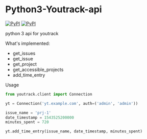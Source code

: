 # Python3-Youtrack-api
[![PyPI](https://img.shields.io/badge/pypi-0.1-orange.svg)](https://pypi.org/project/Python3-Youtrack-api/) [![PyPI](https://img.shields.io/badge/python-3-blue.svg)](https://pypi.org/project/Python3-Youtrack-api/)

python 3 api for youtrack

What's implemented:
- get_issues
- get_issue
- get_project
- get_accessible_projects
- add_time_entry

Usage
```python
from youtrack.client import Connection

yt = Connection('yt.example.com', auth=('admin', 'admin'))

issue_name = 'prj-1'
date_timestamp = 1543525200000
minutes_spent = 720

yt.add_time_entry(issue_name, date_timestamp, minutes_spent)

```
